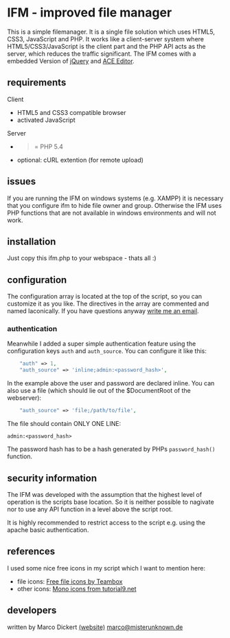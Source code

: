 # IFM - improved file manager
This is a simple filemanager. It is a single file solution which uses HTML5, CSS3, JavaScript and PHP. It works like a client-server system where HTML5/CSS3/JavaScript is the client part and the PHP API acts as the server, which reduces the traffic significant.
The IFM comes with a embedded Version of [jQuery](http://jquery.com) and [ACE Editor](http://ace.c9.io).

## requirements
Client
  * HTML5 and CSS3 compatible browser
  * activated JavaScript

Server
  * >= PHP 5.4
  * optional: cURL extention (for remote upload)

## issues
If you are running the IFM on windows systems (e.g. XAMPP) it is necessary that you configure ifm to hide file owner and group. Otherwise the IFM uses PHP functions that are not available in windows environments and will not work.

## installation
Just copy this ifm.php to your webspace - thats all :)

## configuration
The configuration array is located at the top of the script, so you can customize it as you like. The directives in the array are commented and named laconically. If you have questions anyway [write me an email](mailto:marco@misterunknown.de).
### authentication
Meanwhile I added a super simple authentication feature using the configuration keys `auth` and `auth_source`. You can configure it like this:
```php
    "auth" => 1,
    "auth_source" => 'inline;admin:<password_hash>',
```
In the example above the user and password are declared inline. You can also use a file (which should lie out of the $DocumentRoot of the webserver):
```php
	"auth_source" => 'file;/path/to/file',
```
The file should contain ONLY ONE LINE:
```
admin:<password_hash>
```
The password hash has to be a hash generated by PHPs `password_hash()` function.


## security information
The IFM was developed with the assumption that the highest level of operation is the scripts base location. So it is neither possible to nagivate nor to use any API function in a level above the script root.

It is highly recommended to restrict access to the script e.g. using the apache basic authentication.

## references
I used some nice free icons in my script which I want to mention here:
  * file icons: [Free file icons by Teambox](https://github.com/teambox/Free-file-icons)
  * other icons: [Mono icons from tutorial9.net](http://www.tutorial9.net/downloads/108-mono-icons-huge-set-of-minimal-icons/)

## developers
written by Marco Dickert [(website)](http://misterunknown.de) marco@misterunknown.de
